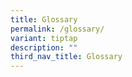 ```yaml
---
title: Glossary
permalink: /glossary/
variant: tiptap
description: ""
third_nav_title: Glossary
---
```

